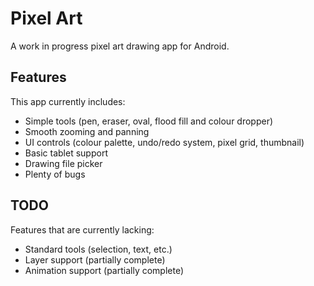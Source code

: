 Pixel Art
========
A work in progress pixel art drawing app for Android.

Features
--------
This app currently includes:
 * Simple tools (pen, eraser, oval, flood fill and colour dropper)
 * Smooth zooming and panning
 * UI controls (colour palette, undo/redo system, pixel grid, thumbnail)
 * Basic tablet support
 * Drawing file picker
 * Plenty of bugs

TODO
----
Features that are currently lacking:
 * Standard tools (selection, text, etc.)
 * Layer support (partially complete)
 * Animation support (partially complete)
